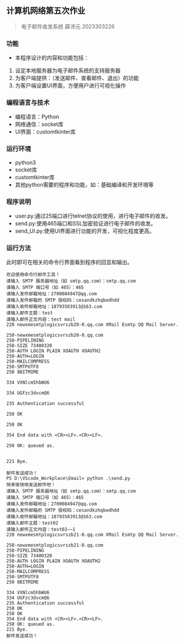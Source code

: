 ## 计算机网络第五次作业
> 电子邮件收发系统 薛沛元 2023303226
### 功能
- 本程序设计的内容和功能包括：
1. 设定本地服务器为电子邮件系统的支持服务器
2. 为客户端提供：（发送邮件、查看邮件、退出）的功能
3. 为客户端设置UI界面，方便用户进行可视化操作

### 编程语言与技术
- 编程语言：Python
- 网络通信：socket库
- UI界面：customtkinter库

### 运行环境
- python3
- socket库
- customtkinter库
- 其他python需要的程序和功能，如：基础编译和开发环境等

### 程序说明
- user.py:通过25端口进行telnet协议的使用，进行电子邮件的收发。
- send.py:使用465端口和SSL加密验证进行电子邮件的收发。
- send_UI.py:使用UI界面进行功能的开发，可视化程度更高。

### 运行方法
此时即可在相关的命令行界面看到程序的回显和输出。

```
欢迎使用命令行邮件工具！
请输入 SMTP 服务器地址（如 smtp.qq.com）：smtp.qq.com         
请输入 SMTP 端口号（如 465）：465
请输入发件邮箱地址：2700084947@qq.com   
请输入发件邮箱的 SMTP 授权码：cesandkzhqbedhdd    
请输入收件邮箱地址：18793583913@163.com
请输入邮件主题：test
请输入邮件正文内容：test mail
220 newxmesmtplogicsvrszb20-0.qq.com XMail Esmtp QQ Mail Server.

250-newxmesmtplogicsvrszb20-0.qq.com
250-PIPELINING
250-SIZE 73400320
250-AUTH LOGIN PLAIN XOAUTH XOAUTH2
250-AUTH=LOGIN
250-MAILCOMPRESS
250-SMTPUTF8
250 8BITMIME

334 VXNlcm5hbWU6

334 UGFzc3dvcmQ6

235 Authentication successful

250 OK

250 OK

354 End data with <CR><LF>.<CR><LF>.

250 OK: queued as.


221 Bye.

邮件发送成功！
PS D:\VScode_Workplace\Email> python .\send.py
快来愉快地发送邮件吧！
请输入 SMTP 服务器地址（如 smtp.qq.com）：smtp.qq.com         
请输入 SMTP 端口号（如 465）：465
请输入发件邮箱地址：2700084947@qq.com
请输入发件邮箱的 SMTP 授权码：cesandkzhqbedhdd
请输入收件邮箱地址：18793583913@163.com
请输入邮件主题：test02
请输入邮件正文内容：test02——1
220 newxmesmtplogicsvrszb21-0.qq.com XMail Esmtp QQ Mail Server.

250-newxmesmtplogicsvrszb21-0.qq.com
250-PIPELINING
250-SIZE 73400320
250-AUTH LOGIN PLAIN XOAUTH XOAUTH2
250-AUTH=LOGIN
250-MAILCOMPRESS
250-SMTPUTF8
250 8BITMIME

334 VXNlcm5hbWU6
334 UGFzc3dvcmQ6
235 Authentication successful
250 OK
250 OK
354 End data with <CR><LF>.<CR><LF>.
250 OK: queued as.
221 Bye.
邮件发送成功！
```